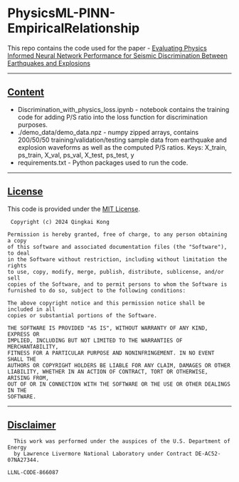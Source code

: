 # PhysicsML-PINN-EmpiricalRelationship
This repo contains the code used for the paper - [Evaluating Physics Informed Neural Network Performance for Seismic Discrimination Between Earthquakes and Explosions](https://arxiv.org/abs/2403.04952)


***
## [Content](#Content)

* Discrimination_with_physics_loss.ipynb - notebook contains the training code for adding P/S ratio into the loss function for discrimination purposes.
* ./demo_data/demo_data.npz - numpy zipped arrays, contains 200/50/50 training/validation/testing sample data from earthquake and explosion waveforms as well as the computed P/S ratios. Keys: X_train, ps_train, X_val, ps_val, X_test, ps_test, y
* requirements.txt - Python packages used to run the code.

***
## [License](#license)

This code is provided under the [MIT License](LICENSE.txt).

```text
 Copyright (c) 2024 Qingkai Kong

Permission is hereby granted, free of charge, to any person obtaining a copy
of this software and associated documentation files (the "Software"), to deal
in the Software without restriction, including without limitation the rights
to use, copy, modify, merge, publish, distribute, sublicense, and/or sell
copies of the Software, and to permit persons to whom the Software is
furnished to do so, subject to the following conditions:

The above copyright notice and this permission notice shall be included in all
copies or substantial portions of the Software.

THE SOFTWARE IS PROVIDED "AS IS", WITHOUT WARRANTY OF ANY KIND, EXPRESS OR
IMPLIED, INCLUDING BUT NOT LIMITED TO THE WARRANTIES OF MERCHANTABILITY,
FITNESS FOR A PARTICULAR PURPOSE AND NONINFRINGEMENT. IN NO EVENT SHALL THE
AUTHORS OR COPYRIGHT HOLDERS BE LIABLE FOR ANY CLAIM, DAMAGES OR OTHER
LIABILITY, WHETHER IN AN ACTION OF CONTRACT, TORT OR OTHERWISE, ARISING FROM,
OUT OF OR IN CONNECTION WITH THE SOFTWARE OR THE USE OR OTHER DEALINGS IN THE
SOFTWARE.
```

***
## [Disclaimer](#disclaimer)
```text
  This work was performed under the auspices of the U.S. Department of Energy
  by Lawrence Livermore National Laboratory under Contract DE-AC52-07NA27344.
```

``LLNL-CODE-866087``

